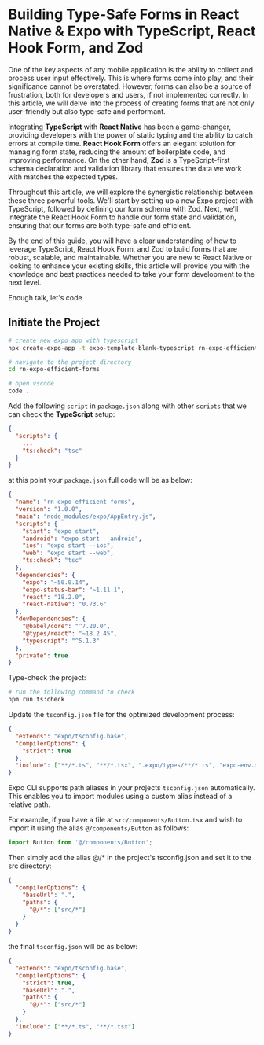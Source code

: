 # Building Type-Safe Forms in React Native & Expo with TypeScript, React Hook Form, and Zod

One of the key aspects of any mobile application is the ability to collect and process user input effectively. This is where forms come into play, and their significance cannot be overstated. However, forms can also be a source of frustration, both for developers and users, if not implemented correctly. In this article, we will delve into the process of creating forms that are not only user-friendly but also type-safe and performant.

Integrating **TypeScript** with **React Native** has been a game-changer, providing developers with the power of static typing and the ability to catch errors at compile time. **React Hook Form** offers an elegant solution for managing form state, reducing the amount of boilerplate code, and improving performance. On the other hand, **Zod** is a TypeScript-first schema declaration and validation library that ensures the data we work with matches the expected types.

Throughout this article, we will explore the synergistic relationship between these three powerful tools. We'll start by setting up a new Expo project with TypeScript, followed by defining our form schema with Zod. Next, we'll integrate the React Hook Form to handle our form state and validation, ensuring that our forms are both type-safe and efficient.

By the end of this guide, you will have a clear understanding of how to leverage TypeScript, React Hook Form, and Zod to build forms that are robust, scalable, and maintainable. Whether you are new to React Native or looking to enhance your existing skills, this article will provide you with the knowledge and best practices needed to take your form development to the next level.

Enough talk, let's code

## Initiate the Project

```bash
# create new expo app with typescript
npx create-expo-app -t expo-template-blank-typescript rn-expo-efficient-forms

# navigate to the project directory
cd rn-expo-efficient-forms

# open vscode
code .
```

Add the following `script` in `package.json` along with other `scripts` that we can check the **TypeScript** setup:

```json
{
  "scripts": {
    ...
    "ts:check": "tsc"
  }
}
```

at this point your `package.json` full code will be as below:

```json
{
  "name": "rn-expo-efficient-forms",
  "version": "1.0.0",
  "main": "node_modules/expo/AppEntry.js",
  "scripts": {
    "start": "expo start",
    "android": "expo start --android",
    "ios": "expo start --ios",
    "web": "expo start --web",
    "ts:check": "tsc"
  },
  "dependencies": {
    "expo": "~50.0.14",
    "expo-status-bar": "~1.11.1",
    "react": "18.2.0",
    "react-native": "0.73.6"
  },
  "devDependencies": {
    "@babel/core": "^7.20.0",
    "@types/react": "~18.2.45",
    "typescript": "^5.1.3"
  },
  "private": true
}
```

Type-check the project:

```bash
# run the following command to check
npm run ts:check
```

Update the `tsconfig.json` file for the optimized development process:

```json
{
  "extends": "expo/tsconfig.base",
  "compilerOptions": {
    "strict": true
  },
  "include": ["**/*.ts", "**/*.tsx", ".expo/types/**/*.ts", "expo-env.d.ts"]
}
```

Expo CLI supports path aliases in your projects `tsconfig.json` automatically. This enables you to import modules using a custom alias instead of a relative path.

For example, if you have a file at `src/components/Button.tsx` and wish to import it using the alias `@/components/Button` as follows:

```js
import Button from '@/components/Button';
```

Then simply add the alias @/\* in the project's tsconfig.json and set it to the src directory:

```json
{
  "compilerOptions": {
    "baseUrl": ".",
    "paths": {
      "@/*": ["src/*"]
    }
  }
}
```

the final `tsconfig.json` will be as below:

```json
{
  "extends": "expo/tsconfig.base",
  "compilerOptions": {
    "strict": true,
    "baseUrl": ".",
    "paths": {
      "@/*": ["src/*"]
    }
  },
  "include": ["**/*.ts", "**/*.tsx"]
}
```
